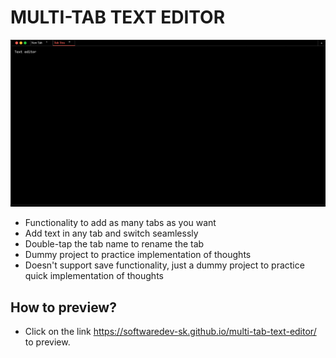 # MULTI-TAB TEXT EDITOR

![](./Screenshot.png)

- Functionality to add as many tabs as you want
- Add text in any tab and switch seamlessly
- Double-tap the tab name to rename the tab
- Dummy project to practice implementation of thoughts
- Doesn't support save functionality, just a dummy project to practice quick implementation of thoughts

## How to preview?

- Click on the link https://softwaredev-sk.github.io/multi-tab-text-editor/ to preview.
